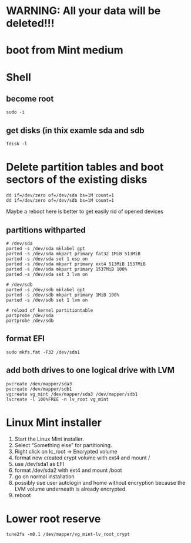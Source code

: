 # WARNING: All your data will be deleted!!!

# boot from Mint medium

# Shell

## become root
```
sudo -i
```
## get disks (in thix examle sda and sdb
```
fdisk -l
```
# Delete partition tables and boot sectors of the existing disks
```
dd if=/dev/zero of=/dev/sda bs=1M count=1
dd if=/dev/zero of=/dev/sdb bs=1M count=1
```
Maybe a reboot here is better to get easily rid of opened devices
## partitions withparted
```
# /dev/sda
parted -s /dev/sda mklabel gpt
parted -s /dev/sda mkpart primary fat32 1MiB 513MiB
parted -s /dev/sda set 1 esp on
parted -s /dev/sda mkpart primary ext4 513MiB 1537MiB
parted -s /dev/sda mkpart primary 1537MiB 100%
parted -s /dev/sda set 3 lvm on

# /dev/sdb
parted -s /dev/sdb mklabel gpt
parted -s /dev/sdb mkpart primary 1MiB 100%
parted -s /dev/sdb set 1 lvm on

# reload of kernel partitiontable
partprobe /dev/sda
partprobe /dev/sdb
```

## format EFI
```
sudo mkfs.fat -F32 /dev/sda1
```
## add both drives to one logical drive with LVM
```
pvcreate /dev/mapper/sda3
pvcreate /dev/mapper/sdb1
vgcreate vg_mint /dev/mapper/sda3 /dev/mapper/sdb1
lvcreate -l 100%FREE -n lv_root vg_mint
```
# Linux Mint installer
1. Start the Linux Mint installer.
2. Select “Something else” for partitioning.
3. Right click on lc_root -> Encrypted volume
4. format new created crypt volume with ext4 and mount /
5. use /dev/sda1 as EFI
6. format /dev/sda2 with ext4 and mount /boot
7. go on normal installation
8. possibly use user autologin and home without encryption because the LVM volume underneath is already encrypted.
9. reboot

# Lower root reserve
```
tune2fs -m0.1 /dev/mapper/vg_mint-lv_root_crypt
```
